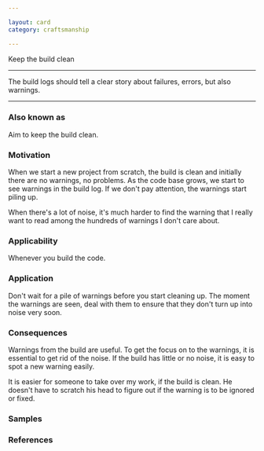 ```yaml
---

layout: card
category: craftsmanship

---
```


Keep the build clean

---

The build logs should tell a clear story about failures, errors, but also warnings.

---

### Also known as

Aim to keep the build clean.

### Motivation

When we start a new project from scratch, the build is clean and initially there are no warnings, no problems. As the code base grows, we start to see warnings in the build log. If we don't pay attention, the warnings start piling up.

When there's a lot of noise, it's much harder to find the warning that I really want to read among the hundreds of warnings I don't care about.

### Applicability

Whenever you build the code.

### Application

Don't wait for a pile of warnings before you start cleaning up. The moment the warnings are seen, deal with them to ensure that they don't turn up into noise very soon.

### Consequences

Warnings from the build are useful. To get the focus on to the warnings, it is essential to get rid of the noise. If the build has little or no noise, it is easy to spot a new warning easily.

It is easier for someone to take over my work, if the build is clean. He doesn't have to scratch his head to figure out if the warning is to be ignored or fixed.

### Samples

### References
